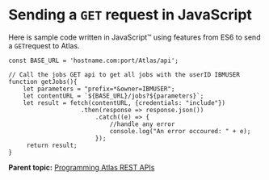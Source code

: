 # Sending a `GET` request in JavaScript

Here is sample code written in JavaScript™ using features from ES6 to send a `GET`request to Atlas.

```
const BASE_URL = 'hostname.com:port/Atlas/api';

// Call the jobs GET api to get all jobs with the userID IBMUSER
function getJobs(){
    let parameters = "prefix=*&owner=IBMUSER";     
    let contentURL = `${BASE_URL}/jobs?${parameters}`;     
    let result = fetch(contentURL, {credentials: "include"})
                    .then(response => response.json())
                        .catch((e) => {                             
                            //handle any error                             
                            console.log("An error occoured: " + e);      
                        });     
     return result;
}
```

**Parent topic:** [Programming Atlas REST APIs](../topics/programrestapi.md)
